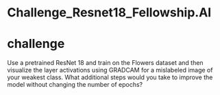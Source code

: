 # Challenge_Resnet18_Fellowship.AI

# challenge
Use a pretrained ResNet 18 and train on the Flowers dataset and then visualize the layer activations using GRADCAM for a mislabeled image of your weakest class. What additional steps would you take to improve the model without changing the number of epochs?
